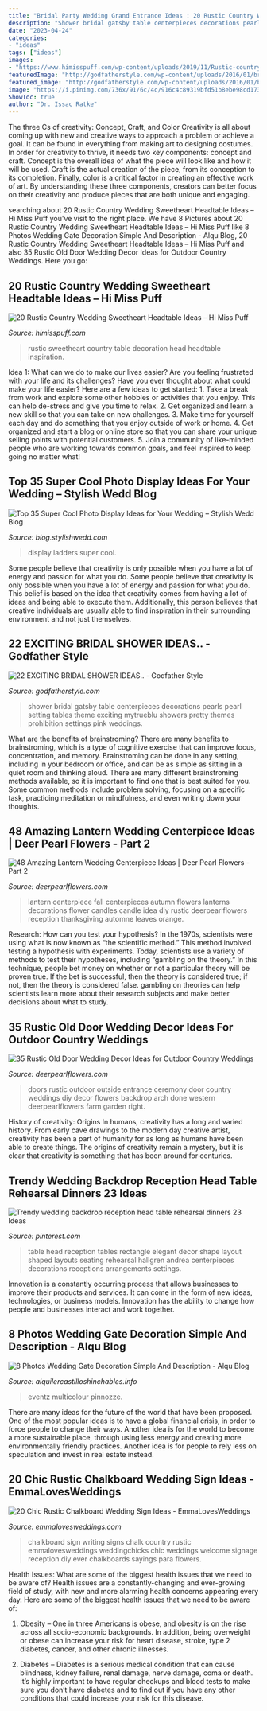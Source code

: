 ```yaml
---
title: "Bridal Party Wedding Grand Entrance Ideas : 20 Rustic Country Wedding Sweetheart Headtable Ideas – Hi Miss Puff"
description: "Shower bridal gatsby table centerpieces decorations pearls pearl setting tables theme exciting mytrueblu showers pretty themes prohibition settings pink weddings"
date: "2023-04-24"
categories:
- "ideas"
tags: ["ideas"]
images:
- "https://www.himisspuff.com/wp-content/uploads/2019/11/Rustic-country-wedding-sweetheart-head-table-decoration-ideas-6.jpg"
featuredImage: "http://godfatherstyle.com/wp-content/uploads/2016/01/bridal-shower-ideas-....6.jpg"
featured_image: "http://godfatherstyle.com/wp-content/uploads/2016/01/bridal-shower-ideas-....6.jpg"
image: "https://i.pinimg.com/736x/91/6c/4c/916c4c89319bfd51b8ebe98cd173bd1b.jpg"
ShowToc: true
author: "Dr. Issac Ratke"
---
```



The three Cs of creativity: Concept, Craft, and Color
Creativity is all about coming up with new and creative ways to approach a problem or achieve a goal. It can be found in everything from making art to designing costumes. In order for creativity to thrive, it needs two key components: concept and craft. Concept is the overall idea of what the piece will look like and how it will be used. Craft is the actual creation of the piece, from its conception to its completion. Finally, color is a critical factor in creating an effective work of art. By understanding these three components, creators can better focus on their creativity and produce pieces that are both unique and engaging.

	

		
searching about 20 Rustic Country Wedding Sweetheart Headtable Ideas – Hi Miss Puff you've visit to the right place. We have 8 Pictures about 20 Rustic Country Wedding Sweetheart Headtable Ideas – Hi Miss Puff like 8 Photos Wedding Gate Decoration Simple And Description - Alqu Blog, 20 Rustic Country Wedding Sweetheart Headtable Ideas – Hi Miss Puff and also 35 Rustic Old Door Wedding Decor Ideas for Outdoor Country Weddings. Here you go:
		
    
## 20 Rustic Country Wedding Sweetheart Headtable Ideas – Hi Miss Puff

<img loading=lazy src="https://www.himisspuff.com/wp-content/uploads/2019/11/Rustic-country-wedding-sweetheart-head-table-decoration-ideas-6.jpg" onerror="this.onerror=null;this.src='https://tse3.mm.bing.net/th?id=OIP.RVKFUuh058H6rXp_BtiubwHaKH&amp;pid=15.1';" alt="20 Rustic Country Wedding Sweetheart Headtable Ideas – Hi Miss Puff">

_Source: himisspuff.com_

>rustic sweetheart country table decoration head headtable inspiration. 

	

Idea 1: What can we do to make our lives easier?
Are you feeling frustrated with your life and its challenges? Have you ever thought about what could make your life easier? Here are a few ideas to get started: 1. Take a break from work and explore some other hobbies or activities that you enjoy. This can help de-stress and give you time to relax. 2. Get organized and learn a new skill so that you can take on new challenges. 3. Make time for yourself each day and do something that you enjoy outside of work or home. 4. Get organized and start a blog or online store so that you can share your unique selling points with potential customers. 5. Join a community of like-minded people who are working towards common goals, and feel inspired to keep going no matter what! 
    
## Top 35 Super Cool Photo Display Ideas For Your Wedding – Stylish Wedd Blog

<img loading=lazy src="http://blog.stylishwedd.com/wp-content/uploads/2017/01/Chic-Wedding-Photo-Display-Ideas-with-Old-Ladders.jpg" onerror="this.onerror=null;this.src='https://tse2.mm.bing.net/th?id=OIP.VjcARHdZ-TiBM3AGDiXE0QHaKd&amp;pid=15.1';" alt="Top 35 Super Cool Photo Display Ideas for Your Wedding – Stylish Wedd Blog">

_Source: blog.stylishwedd.com_

>display ladders super cool. 

	

Some people believe that creativity is only possible when you have a lot of energy and passion for what you do.
Some people believe that creativity is only possible when you have a lot of energy and passion for what you do. This belief is based on the idea that creativity comes from having a lot of ideas and being able to execute them. Additionally, this person believes that creative individuals are usually able to find inspiration in their surrounding environment and not just themselves.

    
## 22 EXCITING BRIDAL SHOWER IDEAS.. - Godfather Style

<img loading=lazy src="http://godfatherstyle.com/wp-content/uploads/2016/01/bridal-shower-ideas-....6.jpg" onerror="this.onerror=null;this.src='https://tse3.mm.bing.net/th?id=OIP.jK3Blv1tfHqQNpqzXE-xuQHaLH&amp;pid=15.1';" alt="22 EXCITING BRIDAL SHOWER IDEAS.. - Godfather Style">

_Source: godfatherstyle.com_

>shower bridal gatsby table centerpieces decorations pearls pearl setting tables theme exciting mytrueblu showers pretty themes prohibition settings pink weddings. 

	

What are the benefits of brainstroming?
There are many benefits to brainstroming, which is a type of cognitive exercise that can improve focus, concentration, and memory. Brainstroming can be done in any setting, including in your bedroom or office, and can be as simple as sitting in a quiet room and thinking aloud. There are many different brainstroming methods available, so it is important to find one that is best suited for you. Some common methods include problem solving, focusing on a specific task, practicing meditation or mindfulness, and even writing down your thoughts.

    
## 48 Amazing Lantern Wedding Centerpiece Ideas | Deer Pearl Flowers - Part 2

<img loading=lazy src="http://www.deerpearlflowers.com/wp-content/uploads/2015/05/Fall-Autumn-Lantern-Centerpiece.jpg" onerror="this.onerror=null;this.src='https://tse1.mm.bing.net/th?id=OIP.zYdmm7bo2SQy59_df6m8ZQHaLH&amp;pid=15.1';" alt="48 Amazing Lantern Wedding Centerpiece Ideas | Deer Pearl Flowers - Part 2">

_Source: deerpearlflowers.com_

>lantern centerpiece fall centerpieces autumn flowers lanterns decorations flower candles candle idea diy rustic deerpearlflowers reception thanksgiving automne leaves orange. 

	

Research: How can you test your hypothesis?
In the 1970s, scientists were using what is now known as “the scientific method.” This method involved testing a hypothesis with experiments. Today, scientists use a variety of methods to test their hypotheses, including “gambling on the theory.” In this technique, people bet money on whether or not a particular theory will be proven true. If the bet is successful, then the theory is considered true; if not, then the theory is considered false. gambling on theories can help scientists learn more about their research subjects and make better decisions about what to study.

    
## 35 Rustic Old Door Wedding Decor Ideas For Outdoor Country Weddings

<img loading=lazy src="http://www.deerpearlflowers.com/wp-content/uploads/2015/07/ceremony-entrance-doors-for-outside-wedding.jpg" onerror="this.onerror=null;this.src='https://tse3.mm.bing.net/th?id=OIP.u897bMDcWtN_bvJUqdWM7gHaLG&amp;pid=15.1';" alt="35 Rustic Old Door Wedding Decor Ideas for Outdoor Country Weddings">

_Source: deerpearlflowers.com_

>doors rustic outdoor outside entrance ceremony door country weddings diy decor flowers backdrop arch done western deerpearlflowers farm garden right. 

	

History of creativity: Origins
In humans, creativity has a long and varied history. From early cave drawings to the modern day creative artist, creativity has been a part of humanity for as long as humans have been able to create things. The origins of creativity remain a mystery, but it is clear that creativity is something that has been around for centuries.

    
## Trendy Wedding Backdrop Reception Head Table Rehearsal Dinners 23 Ideas

<img loading=lazy src="https://i.pinimg.com/736x/91/6c/4c/916c4c89319bfd51b8ebe98cd173bd1b.jpg" onerror="this.onerror=null;this.src='https://tse1.mm.bing.net/th?id=OIP.wC90_oExZ5e7gJv4_IVZYAAAAA&amp;pid=15.1';" alt="Trendy wedding backdrop reception head table rehearsal dinners 23 Ideas">

_Source: pinterest.com_

>table head reception tables rectangle elegant decor shape layout shaped layouts seating rehearsal hallgren andrea centerpieces decorations receptions arrangements settings. 

	

Innovation is a constantly occurring process that allows businesses to improve their products and services. It can come in the form of new ideas, technologies, or business models. Innovation has the ability to change how people and businesses interact and work together.

    
## 8 Photos Wedding Gate Decoration Simple And Description - Alqu Blog

<img loading=lazy src="https://alquilercastilloshinchables.info/wp-content/uploads/2020/06/wedding-decor-by-DEventz-Entry-gate-decor-Wedding-entrance-....jpg" onerror="this.onerror=null;this.src='https://tse2.mm.bing.net/th?id=OIP.qfGYERFlI46y6NsSMjFisAHaE6&amp;pid=15.1';" alt="8 Photos Wedding Gate Decoration Simple And Description - Alqu Blog">

_Source: alquilercastilloshinchables.info_

>eventz multicolour pinnozze. 

	

There are many ideas for the future of the world that have been proposed. One of the most popular ideas is to have a global financial crisis, in order to force people to change their ways. Another idea is for the world to become a more sustainable place, through using less energy and creating more environmentally friendly practices. Another idea is for people to rely less on speculation and invest in real estate instead.

    
## 20 Chic Rustic Chalkboard Wedding Sign Ideas - EmmaLovesWeddings

<img loading=lazy src="https://emmalovesweddings.com/wp-content/uploads/2017/11/country-wedding-chalkboard-sign-ideas.jpg" onerror="this.onerror=null;this.src='https://tse2.mm.bing.net/th?id=OIP.BnVzc2JM1yhfU2Lu2-1_qQHaLG&amp;pid=15.1';" alt="20 Chic Rustic Chalkboard Wedding Sign Ideas - EmmaLovesWeddings">

_Source: emmalovesweddings.com_

>chalkboard sign writing signs chalk country rustic emmalovesweddings weddingchicks chic weddings welcome signage reception diy ever chalkboards sayings para flowers. 

	

Health Issues: What are some of the biggest health issues that we need to be aware of?
Health issues are a constantly-changing and ever-growing field of study, with new and more alarming health concerns appearing every day. Here are some of the biggest health issues that we need to be aware of:
1. Obesity – One in three Americans is obese, and obesity is on the rise across all socio-economic backgrounds. In addition, being overweight or obese can increase your risk for heart disease, stroke, type 2 diabetes, cancer, and other chronic illnesses.

2. Diabetes – Diabetes is a serious medical condition that can cause blindness, kidney failure, renal damage, nerve damage, coma or death. It’s highly important to have regular checkups and blood tests to make sure you don’t have diabetes and to find out if you have any other conditions that could increase your risk for this disease.


